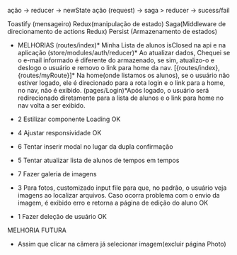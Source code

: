 ação -> reducer -> newState
ação (request) -> saga > reducer -> sucess/fail

Toastify (mensageiro)
Redux(manipulação de estado)
Saga(Middleware de direcionamento de actions Redux)
Persist (Armazenamento de estados)

- MELHORIAS
(routes/index)* Minha Lista de alunos isClosed na api e na aplicação
(store/modules/auth/reducer)* Ao atualizar dados, Chequei se o e-mail informado é diferente do armazenado, se sim, atualizo-o e deslogo o usuário e removo o link para home da nav.
[{routes/index}, {routes/myRoute}]* Na home(onde listamos os alunos), se o usuário não estiver logado, ele é direcionado para a rota login e o link para a home, no nav, não é exibido.
(pages/Login)*Após logado, o usuário será redirecionado diretamente para a lista de alunos e o link para home no nav volta a ser exibido.

* 2 Estilizar componente Loading OK
* 4 Ajustar responsividade OK
* 6 Tentar inserir modal no lugar da dupla confirmação
* 5 Tentar atualizar lista de alunos de tempos em tempos
* 7 Fazer galeria de imagens
* 3 Para fotos, customizado input file para que, no padrão, o usuário veja imagens ao localizar arquivos. Caso ocorra problema com o envio da imagem, é exibido erro e retorna a página de edição do aluno OK

* 1 Fazer deleção de usuário OK

MELHORIA FUTURA
- Assim que clicar na câmera já selecionar imagem(excluir página Photo)
